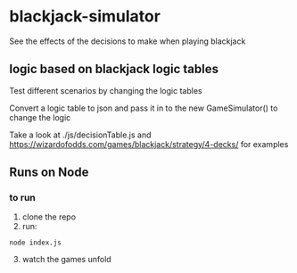 # blackjack-simulator

See the effects of the decisions to make when playing blackjack

## logic based on blackjack logic tables

Test different scenarios by changing the logic tables

Convert a logic table to json and pass it in to the new GameSimulator() to change the logic

Take a look at ./js/decisionTable.js and https://wizardofodds.com/games/blackjack/strategy/4-decks/ for examples

## Runs on Node

### to run
1. clone the repo
2. run:
```
node index.js
```
3. watch the games unfold
